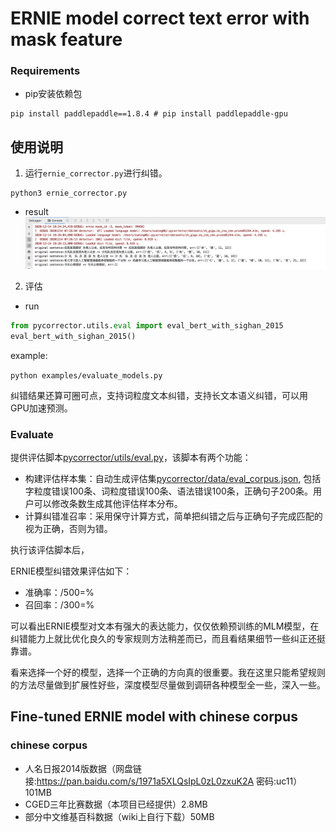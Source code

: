 # ERNIE model correct text error with mask feature


### Requirements
* pip安装依赖包
```
pip install paddlepaddle==1.8.4 # pip install paddlepaddle-gpu
```

## 使用说明


1. 运行`ernie_corrector.py`进行纠错。
```
python3 ernie_corrector.py
```
- result
![result](../../docs/git_image/ernie_result.png)

2. 评估

- run
```python
from pycorrector.utils.eval import eval_bert_with_sighan_2015
eval_bert_with_sighan_2015()
```
example:

 `python examples/evaluate_models.py`


纠错结果还算可圈可点，支持词粒度文本纠错，支持长文本语义纠错，可以用GPU加速预测。


### Evaluate

提供评估脚本[pycorrector/utils/eval.py](../utils/eval.py)，该脚本有两个功能：
- 构建评估样本集：自动生成评估集[pycorrector/data/eval_corpus.json](../data/eval_corpus.json), 包括字粒度错误100条、词粒度错误100条、语法错误100条，正确句子200条。用户可以修改条数生成其他评估样本分布。
- 计算纠错准召率：采用保守计算方式，简单把纠错之后与正确句子完成匹配的视为正确，否则为错。

执行该评估脚本后，

ERNIE模型纠错效果评估如下：
- 准确率：/500=%
- 召回率：/300=%



可以看出ERNIE模型对文本有强大的表达能力，仅仅依赖预训练的MLM模型，在纠错能力上就比优化良久的专家规则方法稍差而已，而且看结果细节一些纠正还挺靠谱。

看来选择一个好的模型，选择一个正确的方向真的很重要。我在这里只能希望规则的方法尽量做到扩展性好些，深度模型尽量做到调研各种模型全一些，深入一些。



## Fine-tuned ERNIE model with chinese corpus

### chinese corpus

- 人名日报2014版数据（网盘链接:https://pan.baidu.com/s/1971a5XLQsIpL0zL0zxuK2A  密码:uc11）101MB
- CGED三年比赛数据（本项目已经提供）2.8MB
- 部分中文维基百科数据（wiki上自行下载）50MB



